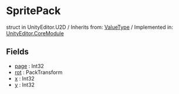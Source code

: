# SpritePack
struct in UnityEditor.U2D
 / Inherits from: <a href="https://docs.unity3d.com/6000.0/Documentation/ScriptReference/ValueType.html">ValueType</a> / Implemented in: <a href="https://docs.unity3d.com/6000.0/Documentation/ScriptReference/UnityEditor.CoreModule.html">UnityEditor.CoreModule</a>
## Fields
- <a href="https://docs.unity3d.com/6000.0/Documentation/ScriptReference/SpritePack-page.html">page</a> : Int32
- <a href="https://docs.unity3d.com/6000.0/Documentation/ScriptReference/SpritePack-rot.html">rot</a> : PackTransform
- <a href="https://docs.unity3d.com/6000.0/Documentation/ScriptReference/SpritePack-x.html">x</a> : Int32
- <a href="https://docs.unity3d.com/6000.0/Documentation/ScriptReference/SpritePack-y.html">y</a> : Int32
